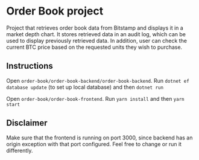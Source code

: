 # Order Book project
Project that retrieves order book data from Bitstamp and displays it in a market depth chart. It stores retrieved data in an audit log, which can be used to display previously retrieved data. In addition, user can check the current BTC price based on the requested units they wish to purchase.

## Instructions
Open `order-book/order-book-backend/order-book-backend`. Run `dotnet ef database update` (to set up local database) and then `dotnet run`

Open `order-book/order-book-frontend`.
Run `yarn install` and then `yarn start`

## Disclaimer
Make sure that the frontend is running on port 3000, since backend has an origin exception with that port configured. Feel free to change or run it differently.